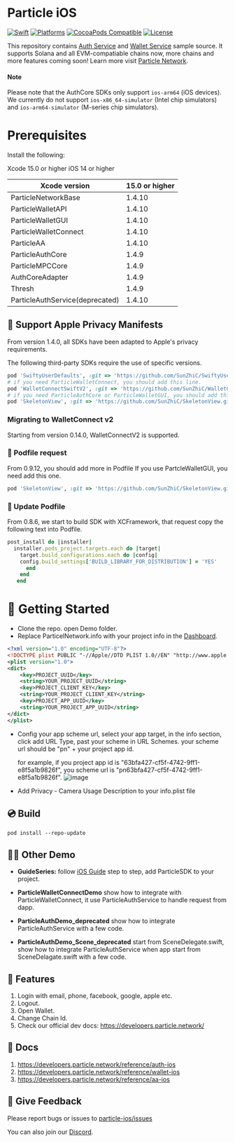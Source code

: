 # Particle iOS
[![Swift](https://img.shields.io/badge/Swift-5-orange)](https://img.shields.io/badge/Swift-5-orange)
[![Platforms](https://img.shields.io/badge/Platforms-iOS-yellowgreen)](https://img.shields.io/badge/Platforms-iOS-Green)
[![CocoaPods Compatible](https://img.shields.io/cocoapods/v/ParticleWalletGUI.svg)](https://img.shields.io/cocoapods/v/Alamofire.svg)
[![License](https://img.shields.io/github/license/Particle-Network/particle-ios)](https://github.com/Particle-Network/particle-ios/blob/main/LICENSE.txt)


This repository contains [Auth Service](https://docs.particle.network/auth-service/introduction) and [Wallet Service](https://docs.particle.network/wallet-service/introduction) sample source. It supports Solana and all EVM-compatiable chains now, more chains and more features coming soon! Learn more visit [Particle Network](https://docs.particle.network/).

#### Note
Please note that the AuthCore SDKs only support `ios-arm64` (iOS devices). We currently do not support `ios-x86_64-simulator` (Intel chip simulators) and  `ios-arm64-simulator` (M-series chip simulators).


# Prerequisites
Install the following:

Xcode 15.0 or higher
iOS 14 or higher


| Xcode version                | 15.0 or higher | 
|------------------------------|---------------|
| ParticleNetworkBase          | 1.4.10        |
| ParticleWalletAPI            | 1.4.10        |
| ParticleWalletGUI            | 1.4.10        |
| ParticleWalletConnect        | 1.4.10        | 
| ParticleAA                   | 1.4.10        | 
| ParticleAuthCore             | 1.4.9          |
| ParticleMPCCore              | 1.4.9          |
| AuthCoreAdapter              | 1.4.9          |
| Thresh                       | 1.4.9          |
| ParticleAuthService(deprecated)         | 1.4.10        |

## 🎯 Support Apple Privacy Manifests
From version 1.4.0, all SDKs have been adapted to Apple's privacy requirements.

The following third-party SDKs require the use of specific versions.
```ruby
pod 'SwiftyUserDefaults', :git => 'https://github.com/SunZhiC/SwiftyUserDefaults.git', :branch => 'master'
# if you need ParticleWalletConnect, you should add this line.
pod 'WalletConnectSwiftV2', :git => 'https://github.com/SunZhiC/WalletConnectSwiftV2.git', :branch => 'particle'
# if you need ParticleAuthCore or ParticleWalletGUI, you should add this line.
pod 'SkeletonView', :git => 'https://github.com/SunZhiC/SkeletonView.git', :branch => 'main'
```

### Migrating to WalletConnect v2
Starting from version 0.14.0, WalletConnectV2 is supported.

### 🔌 Podfile request
From 0.9.12, you should add more in Podfile
If you use PartcleWalletGUI, you need add this one.
```ruby
pod 'SkeletonView', :git => 'https://github.com/SunZhiC/SkeletonView.git', :branch => 'main'
```

###  🧂 Update Podfile
From 0.8.6, we start to build SDK with XCFramework, that request copy the following text into Podfile.

```ruby
post_install do |installer|
  installer.pods_project.targets.each do |target|
    target.build_configurations.each do |config|
    config.build_settings['BUILD_LIBRARY_FOR_DISTRIBUTION'] = 'YES'
      end
    end
   end
```


# 🔧 Getting Started

* Clone the repo. open Demo folder.
* Replace ParticelNetwork.info with your project info in the [Dashboard](https://dashboard.particle.network/#/login).
```xml
<?xml version="1.0" encoding="UTF-8"?>
<!DOCTYPE plist PUBLIC "-//Apple//DTD PLIST 1.0//EN" "http://www.apple.com/DTDs/PropertyList-1.0.dtd">
<plist version="1.0">
<dict>
	<key>PROJECT_UUID</key>
	<string>YOUR_PROJECT_UUID</string>
	<key>PROJECT_CLIENT_KEY</key>
	<string>YOUR_PROJECT_CLIENT_KEY</string>
	<key>PROJECT_APP_UUID</key>
	<string>YOUR_PROJECT_APP_UUID</string>
</dict>
</plist>

```
* Config your app scheme url, select your app target, in the info section, click add URL Type, past your scheme in URL Schemes. 
your scheme url should be "pn" + your project app id.

    for example, if you project app id is "63bfa427-cf5f-4742-9ff1-e8f5a1b9826f", you scheme url is "pn63bfa427-cf5f-4742-9ff1-e8f5a1b9826f".
![image](https://user-images.githubusercontent.com/18244874/168455432-f25796b0-3a6a-4fa7-8ec6-adc5f8a0c46e.png)

* Add Privacy - Camera Usage Description to your info.plist file

## 💿 Build
```
pod install --repo-update
```

## 🚴‍♂️ Other Demo

- **GuideSeries:** follow [iOS Guide](https://docs.particle.network/getting-started/platform-specific-guides/ios/social-login-+-embeded-wallet) step to step, add ParticleSDK to your project.
  
- **ParticleWalletConnectDemo** show how to integrate with ParticleWalletConnect, it use ParticleAuthService to handle request from dapp.
- **ParticleAuthDemo_deprecated** show how to integrate ParticleAuthService with a few code.
  
- **ParticleAuthDemo_Scene_deprecated** start from SceneDelegate.swift, show how to integrate ParticleAuthService when app start from SceneDelagate.swift with a few code.
  

## 🔬 Features

1. Login with email, phone, facebook, google, apple etc.
2. Logout.
3. Open Wallet.
4. Change Chain Id.
5. Check our official dev docs: https://developers.particle.network/

## 📄 Docs
1. https://developers.particle.network/reference/auth-ios
2. https://developers.particle.network/reference/wallet-ios
3. https://developers.particle.network/reference/aa-ios

## 💼 Give Feedback
Please report bugs or issues to [particle-ios/issues](https://github.com/Particle-Network/particle-ios/issues)

You can also join our [Discord](https://discord.gg/2y44qr6CR2).





